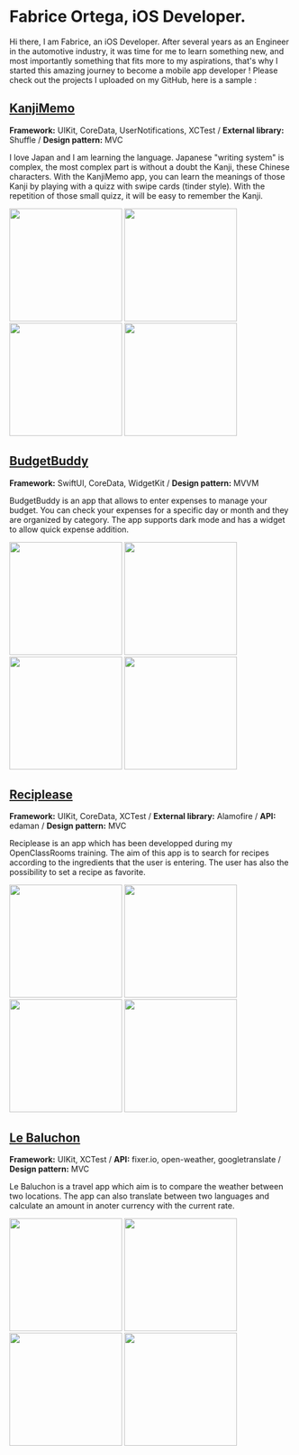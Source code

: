 # Fabrice Ortega, iOS Developer.

Hi there, I am Fabrice, an iOS Developer.
After several years as an Engineer in the automotive industry, it was time for me to learn something new, and most importantly something that fits more to my aspirations, that's why I started this amazing journey to become a mobile app developer !
Please check out the projects I uploaded on my GitHub, here is a sample :




## [KanjiMemo](https://github.com/FabriceOrtega/KanjiMemo)
**Framework:** UIKit, CoreData, UserNotifications, XCTest / **External library:** Shuffle / **Design pattern:** MVC

I love Japan and I am learning the language. Japanese "writing system" is complex, the most complex part is without a doubt the Kanji, these Chinese characters. With the KanjiMemo app, you can learn the meanings of those Kanji by playing with a quizz with swipe cards (tinder style). With the repetition of those small quizz, it will be easy to remember the Kanji.

<img src=KanjiMemoPics/Screen1.png width="200"> <img src=KanjiMemoPics/Screen2.png width="200"> <img src=KanjiMemoPics/Screen3.gif width="200"> <img src=KanjiMemoPics/Screen4.png width="200">



## [BudgetBuddy](https://github.com/FabriceOrtega/BudgetBuddy)
**Framework:** SwiftUI, CoreData, WidgetKit / **Design pattern:** MVVM

BudgetBuddy is an app that allows to enter expenses to manage your budget. You can check your expenses for a specific day or month and they are organized by category. The app supports dark mode and has a widget to allow quick expense addition.

<img src=BudgetBuddyPics/Screen1.png width="200"> <img src=BudgetBuddyPics/Screen5.png width="200"> <img src=BudgetBuddyPics/Screen3.png width="200"> <img src=BudgetBuddyPics/Screen4.gif width="200">



## [Reciplease](https://github.com/FabriceOrtega/Reciplease)
**Framework:** UIKit, CoreData, XCTest / **External library:** Alamofire / **API:** edaman / **Design pattern:** MVC

Reciplease is an app which has been developped during my OpenClassRooms training. The aim of this app is to search for recipes according to the ingredients that the user is entering. The user has also the possibility to set a recipe as favorite.

<img src=RecipleasePics/Screen1.png width="200"> <img src=RecipleasePics/Screen2.png width="200"> <img src=RecipleasePics/Screen3.png width="200"> <img src=RecipleasePics/Screen4.gif width="200">



## [Le Baluchon](https://github.com/FabriceOrtega/LeBaluchon)
**Framework:** UIKit, XCTest / **API:** fixer.io, open-weather, googletranslate / **Design pattern:** MVC

Le Baluchon is a travel app which aim is to compare the weather between two locations. The app can also translate between two languages and calculate an amount in anoter currency with the current rate.

<img src=lebaluchonPics/Screen1.png width="200"> <img src=lebaluchonPics/Screen2.png width="200"> <img src=lebaluchonPics/Screen3.png width="200"> <img src=lebaluchonPics/Screen4.png width="200">

<!--
**FabriceOrtega/FabriceOrtega** is a ✨ _special_ ✨ repository because its `README.md` (this file) appears on your GitHub profile.

Here are some ideas to get you started:

- 🔭 I’m currently working on ...
- 🌱 I’m currently learning ...
- 👯 I’m looking to collaborate on ...
- 🤔 I’m looking for help with ...
- 💬 Ask me about ...
- 📫 How to reach me: ...
- 😄 Pronouns: ...
- ⚡ Fun fact: ...
-->

